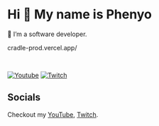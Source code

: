 # Hi 👋 My name is Phenyo
🔭 I’m a software developer.

cradle-prod.vercel.app/

<br/>

<a href="https://www.youtube.com/c/PhenyoPilatso"><img src="https://img.shields.io/youtube/channel/subscribers/UCaPc6cm1BW_qZgyWYZmuDtA?style=social" alt="Youtube" /></a>
<a href="https://twitch.tv/phenyodev"><img src="https://img.shields.io/twitch/status/phenyodev?label=Twitch" alt="Twitch"></a>

## Socials
Checkout my [YouTube](https://www.youtube.com/c/PhenyoPilatso), [Twitch](https://twitch.tv/phenyodev).

<!--
**ppilatso/ppilatso** is a ✨ _special_ ✨ repository because its `README.md` (this file) appears on your GitHub profile.

Here are some ideas to get you started:

- 🔭 I’m currently working on ...
- 🌱 I’m currently learning ...
- 👯 I’m looking to collaborate on ...
- 🤔 I’m looking for help with ...
- 💬 Ask me about ...
- 📫 How to reach me: ...
- 😄 Pronouns: ...
- ⚡ Fun fact: ...
-->
